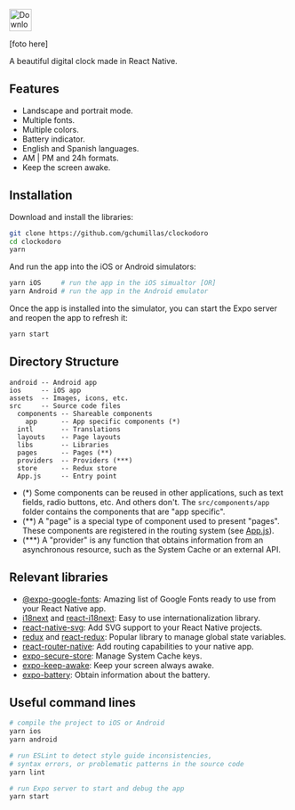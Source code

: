 <a href="https://apps.apple.com/app/clockodoro/id6443605878"><img src="https://user-images.githubusercontent.com/5312427/194015966-ac0baddf-69ca-4a0b-a194-62364bb5f28f.svg" height="40" alt="Download on the Apple Store" /></a><br>

[foto here]

A beautiful digital clock made in React Native.

## Features

- Landscape and portrait mode.
- Multiple fonts.
- Multiple colors.
- Battery indicator.
- English and Spanish languages.
- AM | PM and 24h formats.
- Keep the screen awake.

## Installation

Download and install the libraries:
```bash
git clone https://github.com/gchumillas/clockodoro
cd clockodoro
yarn
```

And run the app into the iOS or Android simulators:
```bash
yarn iOS     # run the app in the iOS simualtor [OR]
yarn Android # run the app in the Android emulator
```

Once the app is installed into the simulator, you can start the Expo server and reopen the app to refresh it:
```bash
yarn start
```

## Directory Structure

```
android -- Android app
ios     -- iOS app
assets  -- Images, icons, etc.
src     -- Source code files
  components -- Shareable components
    app      -- App specific components (*)
  intl       -- Translations
  layouts    -- Page layouts
  libs       -- Libraries
  pages      -- Pages (**)
  providers  -- Providers (***)
  store      -- Redux store
  App.js     -- Entry point
```

- (*) Some components can be reused in other applications, such as text fields, radio buttons, etc. And others don't. The `src/components/app` folder contains the components that are "app specific".
- (**) A "page" is a special type of component used to present "pages". These components are registered in the routing system (see [App.js](/src/App.js)).
- (***) A "provider" is any function that obtains information from an asynchronous resource, such as the System Cache or an external API.

## Relevant libraries

- [@expo-google-fonts](https://github.com/expo/google-fonts): Amazing list of Google Fonts ready to use from your React Native app.
- [i18next](https://www.i18next.com/) and [react-i18next](https://react.i18next.com/): Easy to use internationalization library.
- [react-native-svg](https://github.com/react-native-svg/react-native-svg): Add SVG support to your React Native projects.
- [redux](https://redux.js.org/) and [react-redux](https://react-redux.js.org/): Popular library to manage global state variables.
- [react-router-native](https://reactrouter.com/en/v6.3.0/api): Add routing capabilities to your native app.
- [expo-secure-store](https://docs.expo.dev/versions/latest/sdk/securestore/): Manage System Cache keys.
- [expo-keep-awake](https://docs.expo.dev/versions/latest/sdk/keep-awake/): Keep your screen always awake.
- [expo-battery](https://docs.expo.dev/versions/latest/sdk/battery/): Obtain information about the battery.

## Useful command lines

```bash
# compile the project to iOS or Android
yarn ios
yarn android
```

```bash
# run ESLint to detect style guide inconsistencies,
# syntax errors, or problematic patterns in the source code
yarn lint 
```

```bash
# run Expo server to start and debug the app
yarn start
```
